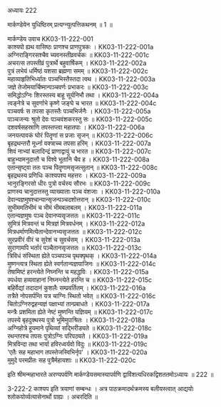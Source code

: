 अध्यायः 222

मार्कण्डेयेन युधिष्ठिरम् प्रत्यग्न्युत्पत्तिकथनम् ॥ 1 ॥

मार्कण्डेय उवाच 	KK03-11-222-001  
काश्यपो ह्यथ वासिष्ठः प्राणश्च प्राणपुत्रकः ।	KK03-11-222-001a  
अग्निराङ्गिरसश्चैव च्यवनस्तीव्रवर्चकः ॥	KK03-11-222-001c  
अचरत्स तपस्तीव्रं पुत्रार्थे बहुवार्षिकम् ।	KK03-11-222-002a  
पुत्रं लभेयं धर्मिष्ठं यशसा ब्रह्मणा समम् ॥	KK03-11-222-002c  
महाव्याहृतिभिर्ध्यातः पञ्चभिस्तैस्तदा त्वथ ।	KK03-11-222-003a  
जज्ञे तेजोमयार्चिष्मान्पञ्चवर्णः प्रभाकरः ॥	KK03-11-222-003c  
समिद्धोऽग्निः शिरस्तस्य बाहू सूर्यनिभौ तथा ।	KK03-11-222-004a  
त्वङ्नेत्रे च सुवर्णाभे कृष्णे जङ्घे च भारत ॥	KK03-11-222-004c  
पञ्चवर्षः स तपसा कृतस्तैः पञ्चभिर्जनैः ।	KK03-11-222-005a  
पाञ्चजन्यः श्रुतो देवः पञ्चवंशकरस्तु सः ॥	KK03-11-222-005c  
दशवर्षसहस्राणि तपस्तप्त्वा महातपाः ।	KK03-11-222-006a  
जनयत्पावकं घोरं पितॄणां स प्रजाः सृजन् ॥	KK03-11-222-006c  
बृहद्रथन्तरौ मूर्ध्ना वक्त्राच्च तपसा हरिम् ।	KK03-11-222-007a  
शिवं नाभ्यां बलादिन्द्रं प्राणाद्वायुं च भारत ॥	KK03-11-222-007c  
बाहुभ्यामनुदात्तौ च विश्वे भूतानि चैव ह ।	KK03-11-222-008a  
एतान्सृष्ट्वा ततः पञ्च पितॄणामसृजत्सुतान् ॥	KK03-11-222-008c  
बृहद्रथस्य प्रणिधिः काश्यपश्य महत्तरः ।	KK03-11-222-009a  
भानुरङ्गिरसो धीरः पुत्रो वर्चस्य सौरभः ॥	KK03-11-222-009c  
प्राणस्य चानुदात्तस्तु व्याख्याताः पञ्च वंशजाः ।	KK03-11-222-010a  
देवान्यज्ञमुषश्चान्यान्सृजन्पञ्चदशोत्तरान् ॥	KK03-11-222-010c  
सुभीममतिभीमं च भीमं भीमबलाबलम् ।	KK03-11-222-011a  
एतान्यज्ञमुषः पञ्च देवानप्यसृजत्ततः ॥	KK03-11-222-011c  
सुमित्रं मित्रवन्तं च मित्रज्ञं मित्रवर्धनम् ।	KK03-11-222-012a  
मित्रधर्माणमित्येतान्देवानभ्यसृजत्ततः ॥	KK03-11-222-012c  
सुरप्रवीरं वीरं च सुरेशं च सुवर्चसम् ।	KK03-11-222-013a  
सुराणामपि भर्तारं पञ्चैतानसृजत्ततः ॥	KK03-11-222-013c  
त्रिविधं संस्थिता ह्येते पञ्चपञ्च पृथक्पृथक् ।	KK03-11-222-014a  
मुष्णन्त्यत्र स्थिता ह्येते स्वर्गतान्यज्ञयाजिनः ॥	KK03-11-222-014c  
तेषामिष्टं हरन्त्येते निघ्नन्ति च महद्धविः ।	KK03-11-222-015a  
स्पर्धया हव्यवाहानां निघ्नन्त्येते हरन्ति च ॥	KK03-11-222-015c  
बहिर्वेद्यां तदादानं कुशलैः सम्प्रवर्तितम् ।	KK03-11-222-016a  
तत्रैते नोपसर्पन्ति यत्र चाग्निः स्थितो भवेत् ॥	KK03-11-222-016c  
चितोऽग्निरुद्वहन्यज्ञं पक्षाभ्यां तान्प्रबाधते ।	KK03-11-222-017a  
मन्त्रैः प्रशमिता ह्येते नेष्टं मुष्णन्ति यज्ञियम् ॥	KK03-11-222-017c  
तपस्ये बृहदुक्थस्य पुत्रो भूमिमुपाश्रितः ।	KK03-11-222-018a  
अग्निहोत्रे हूयमाने पृथिव्यां सद्भिरीड्यते ॥	KK03-11-222-018c  
रथन्तरश्च तपसः पुत्रोऽग्निः परिपठ्यते ।	KK03-11-222-019a  
मित्रविन्दा तथा भार्या हविरध्वर्यवो विदुः ॥	KK03-11-222-019c  
\'एतैः सह महाभाग तपस्तेजस्विभिर्नृप\' ।	KK03-11-222-020a  
मुमुदे परमप्रीतः सह पुत्रैर्महायशाः ॥	KK03-11-222-020c  

इति श्रीमन्महाभारते अरण्यपर्वणि मार्कण्डेयसमास्यापर्वणि द्वाविंशत्यधिरकद्विशततमोऽध्यायः ॥ 222 ॥

3-222-2 काश्यप इति त्रयाणां सम्बन्धः । अत्र पाठक्रमादर्थक्रमस्य बलीयस्त्वात् आद्ययोः श्लोकयोर्व्यत्यासेनार्थो ग्राह्यः । अचरदिति ॥
